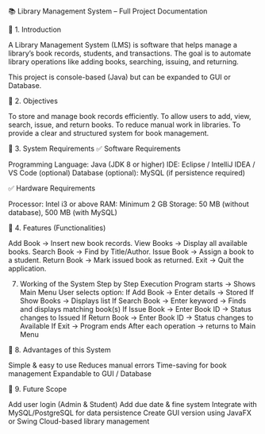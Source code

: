 📚 Library Management System – Full Project Documentation

🔹 1. Introduction

A Library Management System (LMS) is software that helps manage a library’s book records, students, and transactions.
The goal is to automate library operations like adding books, searching, issuing, and returning.

This project is console-based (Java) but can be expanded to GUI or Database.

🔹 2. Objectives

To store and manage book records efficiently.
To allow users to add, view, search, issue, and return books.
To reduce manual work in libraries.
To provide a clear and structured system for book management.

🔹 3. System Requirements
✅ Software Requirements

Programming Language: Java (JDK 8 or higher)
IDE: Eclipse / IntelliJ IDEA / VS Code (optional)
Database (optional): MySQL (if persistence required)

✅ Hardware Requirements

Processor: Intel i3 or above
RAM: Minimum 2 GB
Storage: 50 MB (without database), 500 MB (with MySQL)

🔹 4. Features (Functionalities)

Add Book → Insert new book records.
View Books → Display all available books.
Search Book → Find by Title/Author.
Issue Book → Assign a book to a student.
Return Book → Mark issued book as returned.
Exit → Quit the application.

7. Working of the System
Step by Step Execution
Program starts → Shows Main Menu
User selects option:
If Add Book → Enter details → Stored
If Show Books → Displays list
If Search Book → Enter keyword → Finds and displays matching book(s)
If Issue Book → Enter Book ID → Status changes to Issued
If Return Book → Enter Book ID → Status changes to Available
If Exit → Program ends
After each operation → returns to Main Menu

🔹 8. Advantages of this System

Simple & easy to use
Reduces manual errors
Time-saving for book management
Expandable to GUI / Database

🔹 9. Future Scope

Add user login (Admin & Student)
Add due date & fine system
Integrate with MySQL/PostgreSQL for data persistence
Create GUI version using JavaFX or Swing
Cloud-based library management
